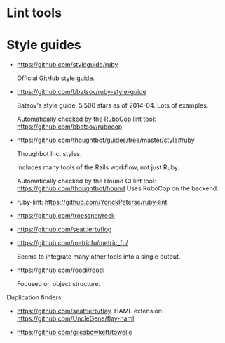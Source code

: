 # Lint tools

# Style guides

-   <https://github.com/styleguide/ruby>

    Official GitHub style guide.

-   <https://github.com/bbatsov/ruby-style-guide>

    Batsov's style guide. 5,500 stars as of 2014-04. Lots of examples.

    Automatically checked by the RuboCop lint tool: <https://github.com/bbatsov/rubocop>

-   <https://github.com/thoughtbot/guides/tree/master/style#ruby>

    Thoughbot Inc. styles.

    Includes many tools of the Rails workflow, not just Ruby.

    Automatically checked by the Hound CI lint tool: <https://github.com/thoughtbot/hound>
    Uses RuboCop on the backend.

-   ruby-lint: <https://github.com/YorickPeterse/ruby-lint>

-   <https://github.com/troessner/reek>

-   <https://github.com/seattlerb/flog>

-   <https://github.com/metricfu/metric_fu/>

    Seems to integrate many other tools into a single output.

-   <https://github.com/roodi/roodi>

    Focused on object structure.

Duplication finders:

-   <https://github.com/seattlerb/flay>. HAML extension: <https://github.com/UncleGene/flay-haml>

-   <https://github.com/gilesbowkett/towelie>
